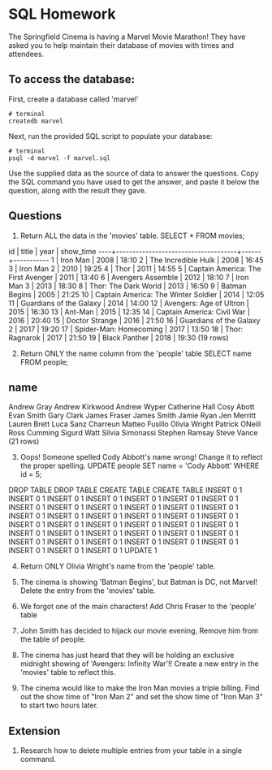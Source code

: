 # SQL Homework

The Springfield Cinema is having a Marvel Movie Marathon! They have asked you to help maintain their database of movies with times and attendees.

## To access the database:

First, create a database called 'marvel'

```
# terminal
createdb marvel
```

Next, run the provided SQL script to populate your database:

```
# terminal
psql -d marvel -f marvel.sql
```

Use the supplied data as the source of data to answer the questions. Copy the SQL command you have used to get the answer, and paste it below the question, along with the result they gave.

## Questions

1.  Return ALL the data in the 'movies' table.
SELECT * FROM movies;

id |                title                | year | show_time
----+-------------------------------------+------+-----------
 1 | Iron Man                            | 2008 | 18:10
 2 | The Incredible Hulk                 | 2008 | 16:45
 3 | Iron Man 2                          | 2010 | 19:25
 4 | Thor                                | 2011 | 14:55
 5 | Captain America: The First Avenger  | 2011 | 13:40
 6 | Avengers Assemble                   | 2012 | 18:10
 7 | Iron Man 3                          | 2013 | 18:30
 8 | Thor: The Dark World                | 2013 | 16:50
 9 | Batman Begins                       | 2005 | 21:25
10 | Captain America: The Winter Soldier | 2014 | 12:05
11 | Guardians of the Galaxy             | 2014 | 14:00
12 | Avengers: Age of Ultron             | 2015 | 16:30
13 | Ant-Man                             | 2015 | 12:35
14 | Captain America: Civil War          | 2016 | 20:40
15 | Doctor Strange                      | 2016 | 21:50
16 | Guardians of the Galaxy 2           | 2017 | 19:20
17 | Spider-Man: Homecoming              | 2017 | 13:50
18 | Thor: Ragnarok                      | 2017 | 21:50
19 | Black Panther                       | 2018 | 19:30
(19 rows)

2.  Return ONLY the name column from the 'people' table
SELECT name FROM people;

name        
--------------------
Andrew Gray
Andrew Kirkwood
Andrew Wyper
Catherine Hall
Cosy Abott
Evan Smith
Gary Clark
James Fraser
James Smith
Jamie Ryan
Jen Merritt
Lauren Brett
Luca Sanz Charreun
Matteo Fusillo
Olivia Wright
Patrick ONeill
Ross Cumming
Sigurd Watt
Silvia Simonassi
Stephen Ramsay
Steve Vance
(21 rows)

3.  Oops! Someone spelled Cody Abbott's name wrong! Change it to reflect the proper spelling.
UPDATE people SET name = 'Cody Abbott' WHERE id = 5;

DROP TABLE
DROP TABLE
CREATE TABLE
CREATE TABLE
INSERT 0 1
INSERT 0 1
INSERT 0 1
INSERT 0 1
INSERT 0 1
INSERT 0 1
INSERT 0 1
INSERT 0 1
INSERT 0 1
INSERT 0 1
INSERT 0 1
INSERT 0 1
INSERT 0 1
INSERT 0 1
INSERT 0 1
INSERT 0 1
INSERT 0 1
INSERT 0 1
INSERT 0 1
INSERT 0 1
INSERT 0 1
INSERT 0 1
INSERT 0 1
INSERT 0 1
INSERT 0 1
INSERT 0 1
INSERT 0 1
INSERT 0 1
INSERT 0 1
INSERT 0 1
INSERT 0 1
INSERT 0 1
INSERT 0 1
INSERT 0 1
INSERT 0 1
INSERT 0 1
INSERT 0 1
INSERT 0 1
INSERT 0 1
INSERT 0 1
UPDATE 1

4.  Return ONLY Olivia Wright's name from the 'people' table.

5.  The cinema is showing 'Batman Begins', but Batman is DC, not Marvel! Delete the entry from the 'movies' table.
6.  We forgot one of the main characters! Add Chris Fraser to the 'people' table
7.  John Smith has decided to hijack our movie evening, Remove him from the table of people.
8.  The cinema has just heard that they will be holding an exclusive midnight showing of 'Avengers: Infinity War'!! Create a new entry in the 'movies' table to reflect this.
9.  The cinema would like to make the Iron Man movies a triple billing. Find out the show time of "Iron Man 2" and set the show time of "Iron Man 3" to start two hours later.

## Extension

1.  Research how to delete multiple entries from your table in a single command.
